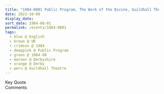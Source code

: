 ```yaml
---
title: "1984-0801 Public Program, The Work of the Divine, Guildhall Theatre, Market Place, Derby, Derbyshire, UK"
date: 2023-10-09
display_date: 
sort_date: 1984-08-01
permalink: /events/1984-0801
tags:
  - blue @ English
  - brown @ UK
  - crimson @ 1984
  - deeppink @ Public Program
  - green @ 1984-08
  - maroon @ Derbyshire
  - orange @ Derby
  - peru @ Guildhall Theatre
---
```


<wave-list>
  <list-title color="green" width="75">Key Quote</list-title>
  <list-item color="BlanchedAlmond"  width="200"></list-item>
  <list-item color="Lavender"></list-item>
  <list-item color="BlanchedAlmond"></list-item>
</wave-list>

<br>

<wave-list>
  <list-title color="green" width="75">Comments</list-title>
  <list-item color="BlanchedAlmond"  width="200"></list-item>
  <list-item color="Lavender"></list-item>
  <list-item color="BlanchedAlmond"></list-item>
</wave-list>